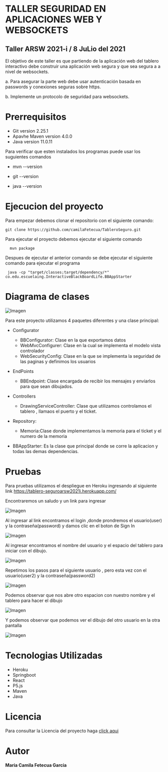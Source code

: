 #  TALLER SEGURIDAD EN APLICACIONES WEB Y WEBSOCKETS

## Taller ARSW 2021-i / 8 JuLio del 2021

  El objetivo de este taller es que partiendo de la aplicación web del tablero interactivo debe construir una aplicación web segura y que sea segura a a nivel de websockets.

   a. Para asegurar la parte web debe usar autenticación basada en passwords y conexiones seguras sobre https.

   b. Implemente un protocolo de seguridad para websockets.

# Prerrequisitos 
  + Git version 2.25.1
  + Apavhe Maven version 4.0.0
  + Java version 11.0.11
  
  Para verificar que esten instalados los programas puede usar los suguientes comandos
  
   + mvn --version
    
   + git --version
    
   + java --version
       
# Ejecucion del proyecto

  Para empezar debemos clonar el repositorio con el siguiente comando:

    git clone https://github.com/camilaFetecua/TableroSeguro.git
  
  Para ejecutar el proyecto debemos ejecutar el siguiente comando 
   
      mvn package
    
   Despues de ejecutar el anterior comando se debe ejecutar el siguiente comando para ejecutar el programa 
   
     java -cp "target/classes;target/dependency/*" co.edu.escuelaing.InteractiveBlackBoardLife.BBAppStarter
    
         
# Diagrama de clases  

![Imagen](https://github.com/camilaFetecua/TableroSeguro/blob/master/Imagenes/Diagrama%20de%20clases.JPG)

  Para este proyecto utilizamos 4 paquetes diferentes y una clase principal: 
  
   + Configurator
      + BBConfigurator: Clase en la que exportamos datos
      + WebMvcConfigurer: Clase en la cual se implementa el modelo vista controlador
      + WebSecurityConfig: Clase en la que se implementa la seguridad de las paginas y definimos los usuarios   
      
   + EndPoints
      + BBEndpoint: Clase encargada de recibir los mensajes y enviarlos para que sean dibujados.
      
   + Controllers
      + DrawingServiceController: Clase que utilizamos controlamos el tablero , llamaos el puerto y el ticket. 
      
   + Repository:
      + Memoria:Clase donde implementamos la memoria para el ticket y el numero de la memoria
      
   + BBAppStarter: Es la clase que principal donde se corre la aplicacion y todas las demas  dependencias.
    
  
  
 # Pruebas 
 
 Para pruebas utilizamos el despliegue en Heroku ingresando al siguiente link https://tablero-seguroarsw2021i.herokuapp.com/
 
   Encontraremos un saludo y un link para ingresar
 
   ![Imagen](https://github.com/camilaFetecua/TableroSeguro/blob/master/Imagenes/Prueba1.JPG)
   
   Al ingresar al link encontramos el login ,donde prondremos el usuario(user) y la contraseña(password) y damos clic en el boton de Sign In 
   
   ![Imagen](https://github.com/camilaFetecua/TableroSeguro/blob/master/Imagenes/Prueba2.JPG)
   
   Al ingresar encontramos el nombre del usuario y el espacio del tablero para iniciar con el dibujo. 
   
  ![Imagen](https://github.com/camilaFetecua/TableroSeguro/blob/master/Imagenes/Prueba6.JPG)
  
  Repetimos los pasos para el siguiente usuario , pero esta vez con el usuario(user2) y la contraseña(password2)
  
   ![Imagen](https://github.com/camilaFetecua/TableroSeguro/blob/master/Imagenes/Prueba3.JPG)
   
  Podemos observar que nos abre otro espacion con nuestro nombre y el tablero para hacer el dibujo 
  
  ![Imagen](https://github.com/camilaFetecua/TableroSeguro/blob/master/Imagenes/Prueba5.JPG)
  
  Y podemos observar que podemos ver el dibujo del otro usuario en la otra pantalla 
  
  ![Imagen](https://github.com/camilaFetecua/TableroSeguro/blob/master/Imagenes/Prueba7.png)
  

# Tecnologias Utilizadas

+ Heroku
+ Springboot
+ React
+ P5.js
+ Maven
+ Java

# Licencia

  Para consultar la Licencia del proyecto haga [click aqui](https://github.com/camilaFetecua/TableroSeguro/blob/master/LICENSE.md)
  
  
# Autor 
  **Maria Camila Fetecua Garcia** 
